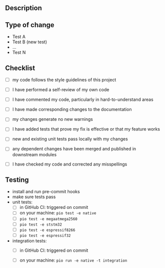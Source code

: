 <!-- Please do not create a pull request without creating an issue first. -->
<!-- You can skip this if you're fixing a typo. -->

<!-- tick off passed steps by [x] -->
<!-- mark failed steps with   [!] -->
<!-- mark steps not run with  [--] -->


## Description
<!-- Please include a summary of the change and which issue(s) it fixes. -->
<!-- Please include relevant motivation and context. -->
<!-- List any dependencies that are required for this change. -->


## Type of change
<!-- Please delete options that are not applicable. --!
- bug fix (non-breaking change which fixes an issue)
- new feature (non-breaking change which adds functionality)
- breaking change (fix or feature that would cause existing functionality to not work as expected)
- this change requires a documentation update


## Tests to verify the changes:
<!-- List old and new tests that verifies your changes or delete this section if not applicable. -->
- Test A
- Test B (new test)
- ...
- Test N


## Checklist
- [ ] my code follows the style guidelines of this project
- [ ] I have performed a self-review of my own code
- [ ] I have commented my code, particularly in hard-to-understand areas
- [ ] I have made corresponding changes to the documentation
- [ ] my changes generate no new warnings
- [ ] I have added tests that prove my fix is effective or that my feature works
- [ ] new and existing unit tests pass locally with my changes
- [ ] any dependent changes have been merged and published in downstream modules
- [ ] I have checked my code and corrected any misspellings


## Testing
 - install and run pre-commit hooks
 - make sure tests pass
  - unit tests:
    - [ ] in GitHub CI: triggered on commit
    - [ ] on your machine: `pio test -e native`
    <!-- test at least with one controller; prefer as many as possible -->
    - [ ] `pio test -e megaatmega2560`
    - [ ] `pio test -e ststm32`
    - [ ] `pio test -e espressif8266`
    - [ ] `pio test -e espressif32`
  - integration tests:
    - [ ] in GitHub CI: triggered on commit
    - [ ] on your machine: `pio run -e native -t integration`


<!-- Put `closes #XXXX` in your comment to auto-close the issue that your PR fixes (if such). -->
